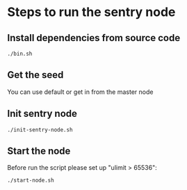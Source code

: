 # Steps to run the sentry node

## Install dependencies from source code

```
./bin.sh
```

## Get the seed

You can use default or get in from the master node

## Init sentry node

```
./init-sentry-node.sh
```

## Start the node

Before run the script please set up "ulimit > 65536":

```
./start-node.sh
```
